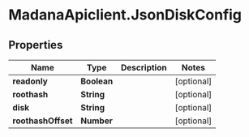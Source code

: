 # MadanaApiclient.JsonDiskConfig

## Properties

Name | Type | Description | Notes
------------ | ------------- | ------------- | -------------
**readonly** | **Boolean** |  | [optional] 
**roothash** | **String** |  | [optional] 
**disk** | **String** |  | [optional] 
**roothashOffset** | **Number** |  | [optional] 



